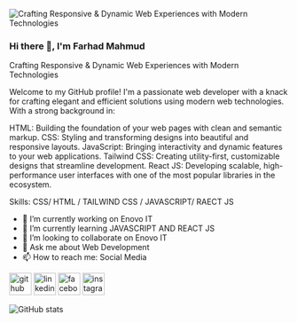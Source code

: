 ![Crafting Responsive & Dynamic Web Experiences with Modern Technologies](https://media.licdn.com/dms/image/v2/D5616AQHa2V7nYEOIpg/profile-displaybackgroundimage-shrink_350_1400/profile-displaybackgroundimage-shrink_350_1400/0/1693372847177?e=1731542400&v=beta&t=kLQjJXZhMy57K1BpYiQZHOBXDqUNA_U0BUxn8DthjaY)

### Hi there 👋, I'm Farhad Mahmud
Crafting Responsive & Dynamic Web Experiences with Modern Technologies


Welcome to my GitHub profile! I'm a passionate web developer with a knack for crafting elegant and efficient solutions using modern web technologies. With a strong background in:

HTML: Building the foundation of your web pages with clean and semantic markup.
CSS: Styling and transforming designs into beautiful and responsive layouts.
JavaScript: Bringing interactivity and dynamic features to your web applications.
Tailwind CSS: Creating utility-first, customizable designs that streamline development.
React JS: Developing scalable, high-performance user interfaces with one of the most popular libraries in the ecosystem.

Skills: CSS/ HTML / TAILWIND CSS / JAVASCRIPT/ RAECT JS

- 🔭 I’m currently working on Enovo IT 
- 🌱 I’m currently learning JAVASCRIPT AND REACT JS 
- 👯 I’m looking to collaborate on Enovo IT 
- 💬 Ask me about Web Development 
- 📫 How to reach me: Social Media 


[<img src='https://cdn.jsdelivr.net/npm/simple-icons@3.0.1/icons/github.svg' alt='github' height='40'>](https://github.com/Farhad-Mahmud12)  [<img src='https://cdn.jsdelivr.net/npm/simple-icons@3.0.1/icons/linkedin.svg' alt='linkedin' height='40'>](https://www.linkedin.com/in/https://www.linkedin.com/in/best-seo-expert-qatar//)  [<img src='https://cdn.jsdelivr.net/npm/simple-icons@3.0.1/icons/facebook.svg' alt='facebook' height='40'>](https://www.facebook.com/https://www.facebook.com/imamhossainfarhad1/)  [<img src='https://cdn.jsdelivr.net/npm/simple-icons@3.0.1/icons/instagram.svg' alt='instagram' height='40'>](https://www.instagram.com/instagram.com/imam_hossain_farhad12//)  

![GitHub stats](https://github-readme-stats.vercel.app/api?username=Farhad-Mahmud12&show_icons=true)  

